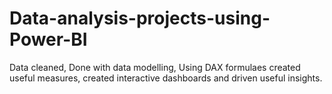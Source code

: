 # Data-analysis-projects-using-Power-BI

Data cleaned, Done with data modelling, Using DAX formulaes created useful measures, created interactive dashboards and driven useful insights.
